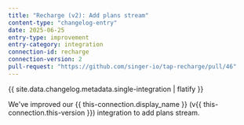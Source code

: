 ```yaml
---
title: "Recharge (v2): Add plans stream"
content-type: "changelog-entry"
date: 2025-06-25
entry-type: improvement
entry-category: integration
connection-id: recharge
connection-version: 2
pull-request: "https://github.com/singer-io/tap-recharge/pull/46"
---
```

{{ site.data.changelog.metadata.single-integration | flatify }}

We've improved our {{ this-connection.display_name }} (v{{ this-connection.this-version }}) integration to add plans stream.